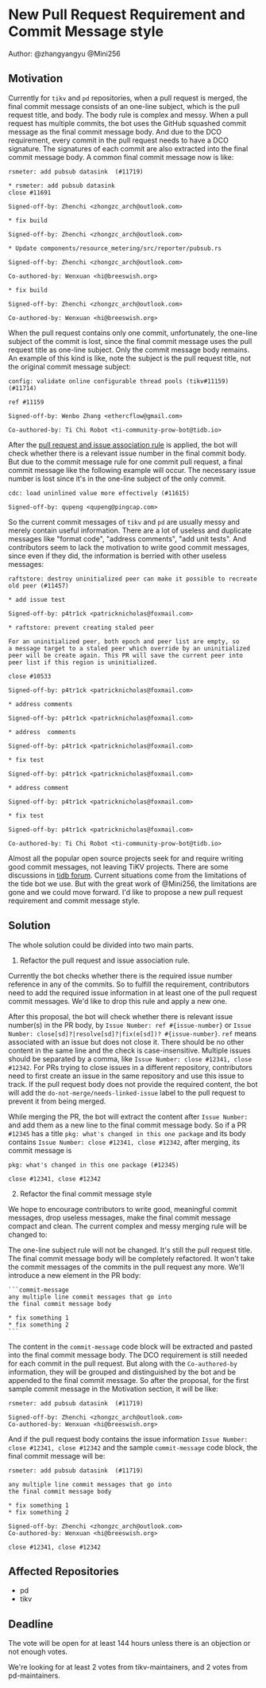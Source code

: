 # New Pull Request Requirement and Commit Message style

Author: @zhangyangyu @Mini256

## Motivation

Currently for `tikv` and `pd` repositories, when a pull request is merged, the final commit message consists of an one-line subject, which is the pull request title, and body. The body rule is complex and messy. When a pull request has multiple commits, the bot uses the GitHub squashed commit message as the final commit message body. And due to the DCO requirement, every commit in the pull request needs to have a DCO signature. The signatures of each commit are also extracted into the final commit message body. A common final commit message now is like:

```
rsmeter: add pubsub datasink  (#11719)

* rsmeter: add pubsub datasink
close #11691

Signed-off-by: Zhenchi <zhongzc_arch@outlook.com>

* fix build

Signed-off-by: Zhenchi <zhongzc_arch@outlook.com>

* Update components/resource_metering/src/reporter/pubsub.rs

Signed-off-by: Zhenchi <zhongzc_arch@outlook.com>

Co-authored-by: Wenxuan <hi@breeswish.org>

* fix build

Signed-off-by: Zhenchi <zhongzc_arch@outlook.com>

Co-authored-by: Wenxuan <hi@breeswish.org>
```

When the pull request contains only one commit, unfortunately, the one-line subject of the commit is lost, since the final commit message uses the pull request title as one-line subject. Only the commit message body remains. An example of this kind is like, note the subject is the pull request title, not the original commit message subject:

```
config: validate online configurable thread pools (tikv#11159) (#11714)

ref #11159

Signed-off-by: Wenbo Zhang <ethercflow@gmail.com>

Co-authored-by: Ti Chi Robot <ti-community-prow-bot@tidb.io>
```

After the [pull request and issue association rule](https://github.com/tikv/community/blob/master/votes/0150-pr-issue-association.md) is applied, the bot will check whether there is a relevant issue number in the final commit body. But due to the commit message rule for one commit pull request, a final commit message like the following example will occur. The necessary issue number is lost since it's in the one-line subject of the only commit.

```
cdc: load uninlined value more effectively (#11615)

Signed-off-by: qupeng <qupeng@pingcap.com>
```

So the current commit messages of `tikv` and `pd` are usually messy and merely contain useful information. There are a lot of useless and duplicate messages like "format code", "address comments", "add unit tests". And contributors seem to lack the motivation to write good commit messages, since even if they did, the information is berried with other useless messages:

```
raftstore: destroy uninitialized peer can make it possible to recreate old peer (#11457)

* add issue test

Signed-off-by: p4tr1ck <patricknicholas@foxmail.com>

* raftstore: prevent creating staled peer

For an uninitialized peer, both epoch and peer list are empty, so
a message target to a staled peer which override by an uninitialized
peer will be create again. This PR will save the current peer into
peer list if this region is uninitialized.

close #10533

Signed-off-by: p4tr1ck <patricknicholas@foxmail.com>

* address comments

Signed-off-by: p4tr1ck <patricknicholas@foxmail.com>

* address  comments

Signed-off-by: p4tr1ck <patricknicholas@foxmail.com>

* fix test

Signed-off-by: p4tr1ck <patricknicholas@foxmail.com>

* address comment

Signed-off-by: p4tr1ck <patricknicholas@foxmail.com>

* fix test

Signed-off-by: p4tr1ck <patricknicholas@foxmail.com>

Co-authored-by: Ti Chi Robot <ti-community-prow-bot@tidb.io>
```

Almost all the popular open source projects seek for and require writing good commit messages, not leaving TiKV projects. There are some discussions in [tidb forum](https://internals.tidb.io/t/topic/409). Current situations come from the limitations of the tide bot we use. But with the great work of @Mini256, the limitations are gone and we could move forward. I'd like to propose a new pull request requirement and commit message style.

## Solution

The whole solution could be divided into two main parts.

1. Refactor the pull request and issue association rule. 

Currently the bot checks whether there is the required issue number reference in any of the commits. So to fulfill the requirement, contributors need to add the required issue information in at least one of the pull request commit messages. We'd like to drop this rule and apply a new one. 

After this proposal, the bot will check whether there is relevant issue number(s) in the PR body, by `Issue Number: ref #{issue-number}` or `Issue Number: close[sd]?|resolve[sd]?|fix(e[sd])? #{issue-number}`. `ref` means associated with an issue but does not close it. There should be no other content in the same line and the check is case-insensitive. Multiple issues should be separated by a comma, like `Issue Number: close #12341, close #12342`. For PRs trying to close issues in a different repository, contributors need to first create an issue in the same repository and use this issue to track. If the pull request body does not provide the required content, the bot will add the `do-not-merge/needs-linked-issue` label to the pull request to prevent it from being merged.

While merging the PR, the bot will extract the content after `Issue Number:` and add them as a new line to the final commit message body. So if a PR `#12345` has a title `pkg: what's changed in this one package` and its body contains `Issue Number: close #12341, close #12342`, after merging, its commit message is

```
pkg: what's changed in this one package (#12345)

close #12341, close #12342
```

2. Refactor the final commit message style

We hope to encourage contributors to write good, meaningful commit messages, drop useless messages, make the final commit message compact and clean. The current complex and messy merging rule will be changed to:

The one-line subject rule will not be changed. It's still the pull request title. The final commit message body will be completely refactored. It won't take the commit messages of the commits in the pull request any more. We'll introduce a new element in the PR body:

    ```commit-message
    any multiple line commit messages that go into
    the final commit message body

    * fix something 1
    * fix something 2
    ``` 

The content in the `commit-message` code block will be extracted and pasted into the final commit message body. The DCO requirement is still needed for each commit in the pull request. But along with the `Co-authored-by` information, they will be grouped and distinguished by the bot and be appended to the final commit message. So after the proposal, for the first sample commit message in the Motivation section, it will be like:

```
rsmeter: add pubsub datasink  (#11719)

Signed-off-by: Zhenchi <zhongzc_arch@outlook.com>
Co-authored-by: Wenxuan <hi@breeswish.org>
```

And if the pull request body contains the issue information `Issue Number: close #12341, close #12342` and the sample `commit-message` code block, the final commit message will be:

```
rsmeter: add pubsub datasink  (#11719)

any multiple line commit messages that go into
the final commit message body

* fix something 1
* fix something 2

Signed-off-by: Zhenchi <zhongzc_arch@outlook.com>
Co-authored-by: Wenxuan <hi@breeswish.org>

close #12341, close #12342
```

## Affected Repositories

* pd
* tikv

## Deadline

The vote will be open for at least 144 hours unless there is an objection or not enough votes.

We're looking for at least 2 votes from tikv-maintainers, and 2 votes from pd-maintainers.
